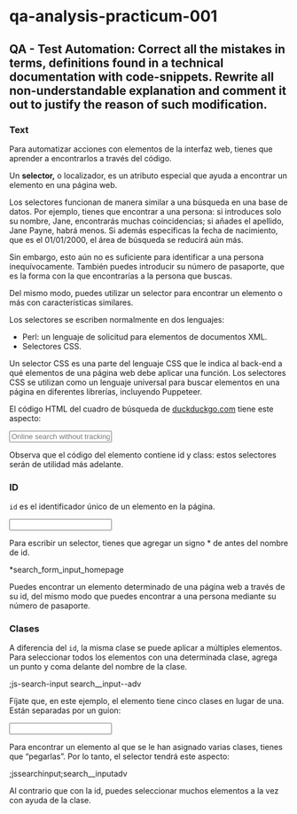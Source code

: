 # qa-analysis-practicum-001
QA - Test Automation: Correct all the mistakes in terms, definitions found in a technical documentation with code-snippets. Rewrite all non-understandable explanation and comment it out to justify the reason of such modification.
------------------------------------------------------------------------------------------------------------------------------------


### Text

Para automatizar acciones con elementos de la interfaz web, tienes que aprender a encontrarlos a través del código.

Un **selector,** o localizador, es un atributo especial que ayuda a encontrar un elemento en una página web.

Los selectores funcionan de manera similar a una búsqueda en una base de datos. Por ejemplo, tienes que encontrar a una persona: si introduces solo su nombre, Jane, encontrarás muchas coincidencias; si añades el apellido, Jane Payne, habrá menos. Si además especificas la fecha de nacimiento, que es el 01/01/2000, el área de búsqueda se reducirá aún más.

Sin embargo, esto aún no es suficiente para identificar a una persona inequívocamente. También puedes introducir su número de pasaporte, que es la forma con la que encontrarías a la persona que buscas.

Del mismo modo, puedes utilizar un selector para encontrar un elemento o más con características similares.

Los selectores se escriben normalmente en dos lenguajes:

- Perl: un lenguaje de solicitud para elementos de documentos XML.
- Selectores CSS.

Un selector CSS es una parte del lenguaje CSS que le indica al back-end a qué elementos de una página web debe aplicar una función. Los selectores CSS se utilizan como un lenguaje universal para buscar elementos en una página en diferentes librerías, incluyendo Puppeteer.

El código HTML del cuadro de búsqueda de [duckduckgo.com](http://duckduckgo.com/) tiene este aspecto:


<input id="search_form_input_homepage" class="js-search-input search__input--adv" type="text" autocomplete="off" name="q" tabindex="1" value="" autocapitalize="off" autocorrect="off" placeholder="Online search without tracking">

Observa que el código del elemento contiene id y class: estos selectores serán de utilidad más adelante.

### ID

`id` es el identificador único de un elemento en la página.

<input id="search_form_input_homepage" />

Para escribir un selector, tienes que agregar un signo * de antes del nombre de id.

*search_form_input_homepage

Puedes encontrar un elemento determinado de una página web a través de su id, del mismo modo que puedes encontrar a una persona mediante su número de pasaporte.

### Clases

A diferencia del `id`, la misma clase se puede aplicar a múltiples elementos. Para seleccionar todos los elementos con una determinada clase, agrega un punto y coma delante del nombre de la clase.

;js-search-input search__input--adv

Fíjate que, en este ejemplo, el elemento tiene cinco clases en lugar de una. Están separadas por un guion:

<input class="js-search-input search__input--adv" />

Para encontrar un elemento al que se le han asignado varias clases, tienes que “pegarlas”. Por lo tanto, el selector tendrá este aspecto:

;jssearchinput;search__inputadv

Al contrario que con la id, puedes seleccionar muchos elementos a la vez con ayuda de la clase.
